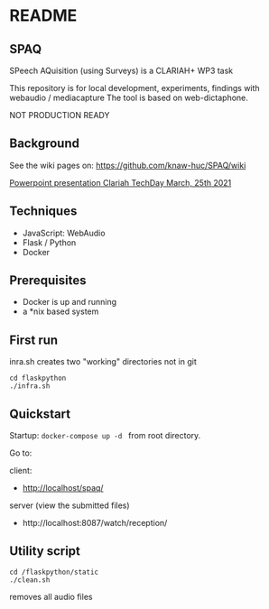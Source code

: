 # README 

## SPAQ

SPeech AQuisition (using Surveys) is a CLARIAH+ WP3 task

This repository is for local development, experiments, findings with webaudio / mediacapture
The tool is based on web-dictaphone.

NOT PRODUCTION READY

## Background 

See the wiki pages on:
https://github.com/knaw-huc/SPAQ/wiki


[Powerpoint presentation Clariah TechDay March, 25th 2021](
https://github.com/knaw-huc/SPAQ/wiki/files/HuC-DI-SD-CLP-WP3-SPAQ.pdf "techday presentation ")


## Techniques

- JavaScript: WebAudio
- Flask / Python
- Docker

## Prerequisites

* Docker is up and running
* a *nix based system

## First run

inra.sh creates two "working" directories not in git

    cd flaskpython
    ./infra.sh

## Quickstart

Startup:  ```docker-compose up -d ``` from root directory.

Go to:

client:
*    <http://localhost/spaq/>


server (view the submitted files)

* http://localhost:8087/watch/reception/

    
## Utility script

    cd /flaskpython/static
    ./clean.sh

removes all audio files  


